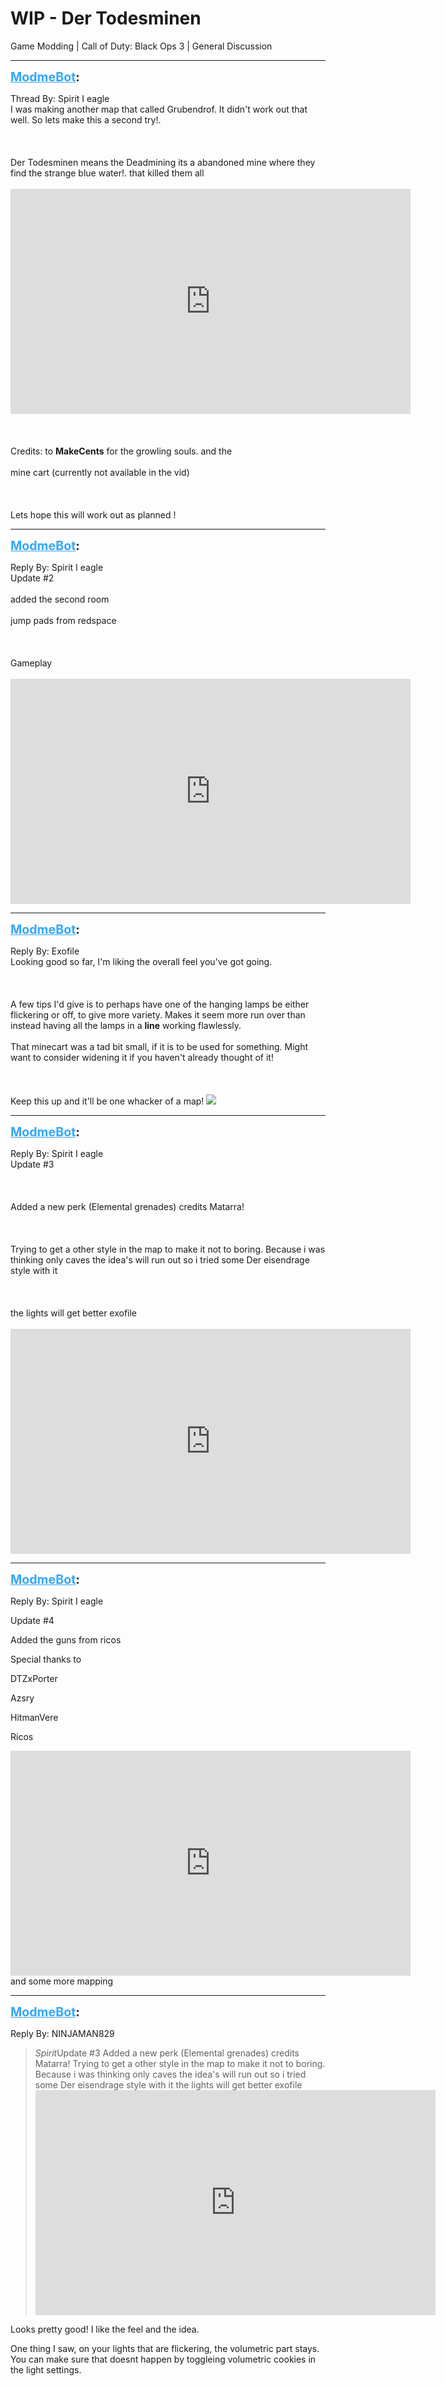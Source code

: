 # WIP - Der Todesminen
Game Modding | Call of Duty: Black Ops 3 | General Discussion

---
<strong style="font-size: 1.4em;"><span style="text-decoration: underline;text-decoration-color: #34a7f9;"><span style="color:#34a7f9;">ModmeBot</span></span>:</strong>

<p>Thread By: Spirit I eagle<br />I was making another map that called Grubendrof. It didn&#39;t work out that well. So lets make this a second try!.<br /><br /><br /><br />Der Todesminen means the Deadmining its a abandoned mine where they find the strange blue water!. that killed them all<br /><br /><iframe type="text/html" width="640" height="360" src="https://www.youtube.com/embed/yQfyQksHj_Y" frameborder="0"></iframe><br /><br /><br /><br />Credits: to <strong>MakeCents</strong> for the growling souls. and the<br /><br />  mine cart (currently not available in the vid) <br /><br /><br /><br />Lets hope this will work out as planned !</p>

---
<strong style="font-size: 1.4em;"><span style="text-decoration: underline;text-decoration-color: #34a7f9;"><span style="color:#34a7f9;">ModmeBot</span></span>:</strong>

<p>Reply By: Spirit I eagle<br />Update #2<br /><br />added the second room<br /><br />jump pads from redspace<br /><br /><br /><br />Gameplay<br /><br /><iframe type="text/html" width="640" height="360" src="https://www.youtube.com/embed/unjUQ1FOclA" frameborder="0"></iframe></p>

---
<strong style="font-size: 1.4em;"><span style="text-decoration: underline;text-decoration-color: #34a7f9;"><span style="color:#34a7f9;">ModmeBot</span></span>:</strong>

<p>Reply By: Exofile<br />Looking good so far, I&#39;m liking the overall feel you&#39;ve got going.<br /><br /><br /><br />A few tips I&#39;d give is to perhaps have one of the hanging lamps be either flickering or off, to give more variety. Makes it seem more run over than instead having all the lamps in a <strong>line</strong> working flawlessly. <br /><br />That minecart was a tad bit small, if it is to be used for something. Might want to consider widening it if you haven&#39;t already thought of it! <br /><br /><br /><br />Keep this up and it&#39;ll be one whacker of a map! <img style="max-width: 500px;" src="http://aviacreations.com/modme/emoticons/toothlessan.gif"></p>

---
<strong style="font-size: 1.4em;"><span style="text-decoration: underline;text-decoration-color: #34a7f9;"><span style="color:#34a7f9;">ModmeBot</span></span>:</strong>

<p>Reply By: Spirit I eagle<br />Update #3<br /><br /><br /><br />Added a new perk (Elemental grenades) credits Matarra!<br /><br /><br /><br />Trying to get a other style in the map to make it not to boring. Because i was thinking only caves the idea&#39;s will run out so i tried some Der eisendrage style with it<br /><br /><br /><br />the lights will get better exofile <br /><br /><iframe type="text/html" width="640" height="360" src="https://www.youtube.com/embed/3xl2U2OZQS8" frameborder="0"></iframe></p>

---
<strong style="font-size: 1.4em;"><span style="text-decoration: underline;text-decoration-color: #34a7f9;"><span style="color:#34a7f9;">ModmeBot</span></span>:</strong>

<p>Reply By: Spirit I eagle<br /><p style="text-align:left;">Update #4</p><p style="text-align:left;"></p><p style="text-align:left;">Added the guns from ricos </p><p style="text-align:left;">Special thanks to </p><p style="text-align:left;">DTZxPorter<p style="text-align:left;"></p>Azsry<p style="text-align:left;"></p>HitmanVere<p style="text-align:left;"></p>Ricos</p><p style="text-align:left;"></p><p style="text-align:left;"><iframe type="text/html" width="640" height="360" src="https://www.youtube.com/embed/dCOdYncxd7o" frameborder="0"></iframe>and some more mapping</p></p>

---
<strong style="font-size: 1.4em;"><span style="text-decoration: underline;text-decoration-color: #34a7f9;"><span style="color:#34a7f9;">ModmeBot</span></span>:</strong>

<p>Reply By: NINJAMAN829<br /><blockquote><em>Spirit</em>Update #3 Added a new perk (Elemental grenades) credits Matarra! Trying to get a other style in the map to make it not to boring. Because i was thinking only caves the idea&#39;s will run out so i tried some Der eisendrage style with it the lights will get better exofile  <iframe type="text/html" width="640" height="360" src="https://www.youtube.com/embed/3xl2U2OZQS8" frameborder="0"></iframe></blockquote><p style="text-align:left;">Looks pretty good! I like the feel and the idea.</p><p style="text-align:left;">One thing I saw, on your lights that are flickering, the volumetric part stays. You can make sure that doesnt happen by toggleing volumetric cookies in the light settings. </p></p>
